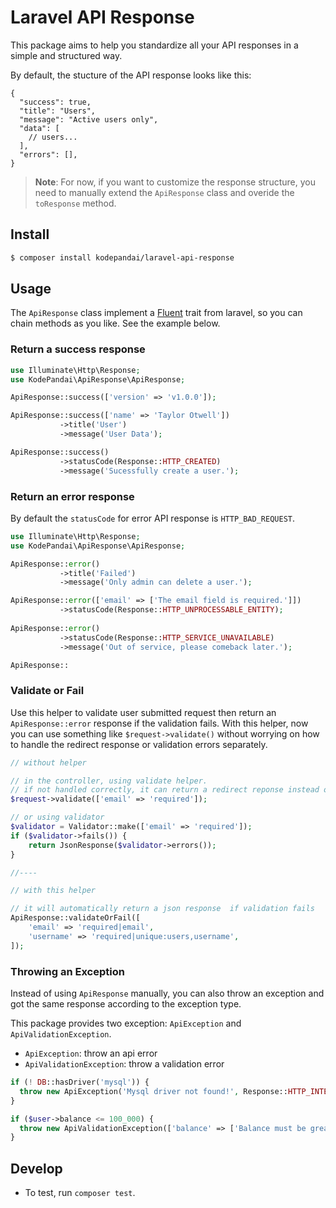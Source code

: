 # Laravel API Response

This package aims to help you standardize all your API responses in
a simple and structured way.

By default, the stucture of the API response looks like this:

```jsonp
{
  "success": true,
  "title": "Users",
  "message": "Active users only",
  "data": [
    // users...
  ],
  "errors": [],
}
```

>**Note**: For now, if you want to customize the response structure, you need to manually extend the `ApiResponse` class and overide the `toResponse` method.

## Install

```sh
$ composer install kodepandai/laravel-api-response
```

## Usage

The `ApiResponse` class implement a [Fluent](https://laravel.com/api/master/Illuminate/Support/Fluent.html)
trait from laravel, so you can chain methods as you like. See the example below.

### Return a success response

```php
use Illuminate\Http\Response;
use KodePandai\ApiResponse\ApiResponse;

ApiResponse::success(['version' => 'v1.0.0']);

ApiResponse::success(['name' => 'Taylor Otwell'])
           ->title('User')
           ->message('User Data');

ApiResponse::success()
           ->statusCode(Response::HTTP_CREATED)
           ->message('Sucessfully create a user.');
```

### Return an error response

By default the `statusCode` for error API response is `HTTP_BAD_REQUEST`.

```php
use Illuminate\Http\Response;
use KodePandai\ApiResponse\ApiResponse;

ApiResponse::error()
           ->title('Failed')
           ->message('Only admin can delete a user.');

ApiResponse::error(['email' => ['The email field is required.']])
           ->statusCode(Response::HTTP_UNPROCESSABLE_ENTITY);
           
ApiResponse::error()
           ->statusCode(Response::HTTP_SERVICE_UNAVAILABLE)
           ->message('Out of service, please comeback later.');

ApiResponse::
```

### Validate or Fail

Use this helper to validate user submitted request then return 
an `ApiResponse::error` response if the validation fails. 
With this helper, now you can use something like `$request->validate()` 
without worrying on how to handle the redirect response or validation errors 
separately.

```php
// without helper

// in the controller, using validate helper.
// if not handled correctly, it can return a redirect reponse instead of json response
$request->validate(['email' => 'required']);

// or using validator
$validator = Validator::make(['email' => 'required']);
if ($validator->fails()) {
    return JsonResponse($validator->errors());
}

//----

// with this helper

// it will automatically return a json response  if validation fails
ApiResponse::validateOrFail([
    'email' => 'required|email',
    'username' => 'required|unique:users,username',
]);
```

### Throwing an Exception

Instead of using `ApiResponse` manually, you can also throw an exception 
and got the same response according to the exception type.

This package provides two exception: `ApiException` and `ApiValidationException`.

* `ApiException`: throw an api error
* `ApiValidationException`: throw a validation error

```php
if (! DB::hasDriver('mysql')) {
  throw new ApiException('Mysql driver not found!', Response::HTTP_INTERNAL_SERVER_ERROR);
}

if ($user->balance <= 100_000) {
  throw new ApiValidationException(['balance' => ['Balance must be greater than 100K']]);
}
```

## Develop

* To test, run `composer test`.
